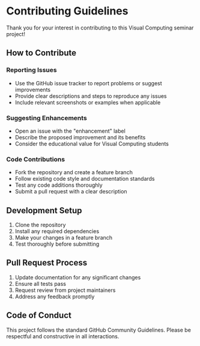 # Contributing Guidelines

Thank you for your interest in contributing to this Visual Computing seminar project!

## How to Contribute

### Reporting Issues
- Use the GitHub issue tracker to report problems or suggest improvements
- Provide clear descriptions and steps to reproduce any issues
- Include relevant screenshots or examples when applicable

### Suggesting Enhancements
- Open an issue with the "enhancement" label
- Describe the proposed improvement and its benefits
- Consider the educational value for Visual Computing students

### Code Contributions
- Fork the repository and create a feature branch
- Follow existing code style and documentation standards
- Test any code additions thoroughly
- Submit a pull request with a clear description

## Development Setup

1. Clone the repository
2. Install any required dependencies
3. Make your changes in a feature branch
4. Test thoroughly before submitting

## Pull Request Process

1. Update documentation for any significant changes
2. Ensure all tests pass
3. Request review from project maintainers
4. Address any feedback promptly

## Code of Conduct

This project follows the standard GitHub Community Guidelines. Please be respectful and constructive in all interactions.